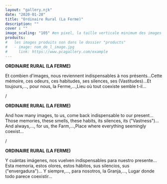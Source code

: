 ```yaml
---
layout: "gallery.njk"
date: "2020-01-28"
title: "Ordinaire Rural (La Ferme)"
description: ""
cover : ""
image_scaling: "105" #en pixel, la taille verticale minimum des images presentes dans la gallery
products:
#   les images produits son dans le dossier "products"
#   - image: nom_de_l_image.jpg
#     link: https://www.pcagallery.com/example
---
```

**ORDINAIRE RURAL (LA FERME)**

Et combien d'images, nous reviennent indispensables à nos présents...Cette mémoire, ces odeurs, ces habitudes, ses silences, ses (Vastitudes)...Et toujours,..., pour nous, la Ferme,...,Lieu où tout coexiste semble t-il...

/

**ORDINAIRE RURAL (LA FERME)**

And how many images, to us, come back indispensable to our present... Those memories, these smells, these habits, its silences, its ("Vastness")... And always,..., for us, the Farm,...,Place where everything seemingly coexist...

/

**ORDINAIRE RURAL (LA FERME)**

Y cuántas imágenes, nos vuelven indispensables para nuestro presente... Esta memoria, estos olores, estos hábitos, sus silencios, sus ("envergadura")... Y siempre,..., para nosotros, la Granja,..., Lugar donde todo parece coexistir...